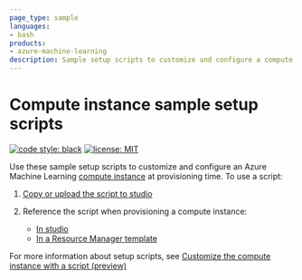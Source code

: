```yaml
---
page_type: sample
languages:
- bash
products:
- azure-machine-learning
description: Sample setup scripts to customize and configure a compute instance at provisioning time.
---
```


# Compute instance sample setup scripts

[![code style: black](https://img.shields.io/badge/code%20style-black-000000.svg)](https://github.com/psf/black)
[![license: MIT](https://img.shields.io/badge/License-MIT-purple.svg)](../LICENSE)

Use these sample setup scripts to customize and configure an Azure Machine Learning [compute instance](https://docs.microsoft.com/azure/machine-learning/concept-compute-instance) at provisioning time. To use a script:

1. [Copy or upload the script to studio](https://docs.microsoft.com/azure/machine-learning/how-to-create-manage-compute-instance?tabs=python#create-the-setup-script)

1. Reference the script when provisioning a compute instance:
    * [In studio](https://docs.microsoft.com/azure/machine-learning/how-to-create-manage-compute-instance?tabs=python#use-the-script-in-the-studio)
    * [In a Resource Manager template](https://docs.microsoft.com/azure/machine-learning/how-to-create-manage-compute-instance?tabs=python#use-script-in-a-resource-manager-template)

For more information about setup scripts, see [Customize the compute instance with a script (preview)](https://docs.microsoft.com/azure/machine-learning/how-to-create-manage-compute-instance?tabs=python#setup-script)
